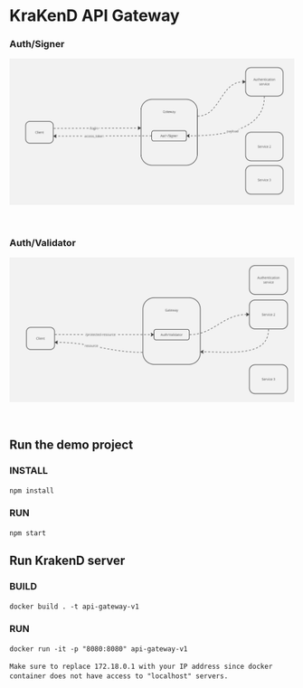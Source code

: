 # KraKenD API Gateway
### Auth/Signer
<p align="center"> <img src="./auth signer.jpg"> </p>
<br>

### Auth/Validator
<p align="center"> <img src="./auth validator.jpg"> </p>
<br>


## Run the demo project 
### INSTALL
    npm install 
### RUN
    npm start 

## Run KrakenD server 
### BUILD
    docker build . -t api-gateway-v1

### RUN
    docker run -it -p "8080:8080" api-gateway-v1

`Make sure to replace 172.18.0.1 with your IP address since docker container does not have access to "localhost" servers.`